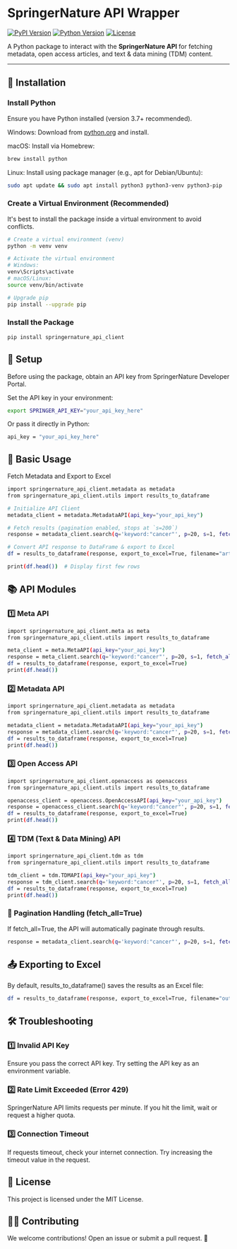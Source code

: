 # SpringerNature API Wrapper

[![PyPI Version](https://img.shields.io/pypi/v/springernature_api_client)](https://pypi.org/project/springernature-api-client/)
[![Python Version](https://img.shields.io/pypi/pyversions/springernature_api_client)](https://pypi.org/project/springernature-api-client/)
[![License](https://img.shields.io/pypi/l/springernature_api_client)](LICENSE)

A Python package to interact with the **SpringerNature API** for fetching metadata, open access articles, and text & data mining (TDM) content.

---

## 🚀 Installation

### Install Python

Ensure you have Python installed (version 3.7+ recommended).

Windows: Download from [python.org](https://www.python.org/downloads/) and install.

macOS: Install via Homebrew:

```bash
brew install python
```

Linux: Install using package manager (e.g., apt for Debian/Ubuntu):

```bash
sudo apt update && sudo apt install python3 python3-venv python3-pip
```

### Create a Virtual Environment (Recommended)

It's best to install the package inside a virtual environment to avoid conflicts.

```bash
# Create a virtual environment (venv)
python -m venv venv

# Activate the virtual environment
# Windows:
venv\Scripts\activate
# macOS/Linux:
source venv/bin/activate

# Upgrade pip
pip install --upgrade pip
```

### Install the Package

```bash
pip install springernature_api_client
```

## 🔑 Setup

Before using the package, obtain an API key from SpringerNature Developer Portal.

Set the API key in your environment:

```bash
export SPRINGER_API_KEY="your_api_key_here"
```

Or pass it directly in Python:

```bash
api_key = "your_api_key_here"
```

## 📌 Basic Usage

Fetch Metadata and Export to Excel

```bash
import springernature_api_client.metadata as metadata
from springernature_api_client.utils import results_to_dataframe

# Initialize API Client
metadata_client = metadata.MetadataAPI(api_key="your_api_key")

# Fetch results (pagination enabled, stops at `s=200`)
response = metadata_client.search(q='keyword:"cancer"', p=20, s=1, fetch_all=True, is_premium=True)

# Convert API response to DataFrame & export to Excel
df = results_to_dataframe(response, export_to_excel=True, filename="articles.xlsx")

print(df.head())  # Display first few rows
```

## 📚 API Modules

### 1️⃣ Meta API

```bash
import springernature_api_client.meta as meta
from springernature_api_client.utils import results_to_dataframe

meta_client = meta.MetaAPI(api_key="your_api_key")
response = meta_client.search(q='keyword:"cancer"', p=20, s=1, fetch_all=True, is_premium=True)
df = results_to_dataframe(response, export_to_excel=True)
print(df.head())
```

### 2️⃣ Metadata API

```bash
import springernature_api_client.metadata as metadata
from springernature_api_client.utils import results_to_dataframe

metadata_client = metadata.MetadataAPI(api_key="your_api_key")
response = metadata_client.search(q='keyword:"cancer"', p=20, s=1, fetch_all=True, is_premium=True)
df = results_to_dataframe(response, export_to_excel=True)
print(df.head())
```

### 3️⃣ Open Access API

```bash
import springernature_api_client.openaccess as openaccess
from springernature_api_client.utils import results_to_dataframe

openaccess_client = openaccess.OpenAccessAPI(api_key="your_api_key")
response = openaccess_client.search(q='keyword:"cancer"', p=20, s=1, fetch_all=True, is_premium=True)
df = results_to_dataframe(response, export_to_excel=True)
print(df.head())
```

### 4️⃣ TDM (Text & Data Mining) API

```bash
import springernature_api_client.tdm as tdm
from springernature_api_client.utils import results_to_dataframe

tdm_client = tdm.TDMAPI(api_key="your_api_key")
response = tdm_client.search(q='keyword:"cancer"', p=20, s=1, fetch_all=True, is_premium=True)
df = results_to_dataframe(response, export_to_excel=True)
print(df.head())
```

### 🔄 Pagination Handling (fetch_all=True)

If fetch_all=True, the API will automatically paginate through results.

```bash
response = metadata_client.search(q='keyword:"cancer"', p=20, s=1, fetch_all=True, is_premium=True)
```

## 📤 Exporting to Excel

By default, results_to_dataframe() saves the results as an Excel file:

```bash
df = results_to_dataframe(response, export_to_excel=True, filename="output.xlsx")
```

## 🛠 Troubleshooting

### 1️⃣ Invalid API Key

Ensure you pass the correct API key.
Try setting the API key as an environment variable.

### 2️⃣ Rate Limit Exceeded (Error 429)

SpringerNature API limits requests per minute.
If you hit the limit, wait or request a higher quota.

### 3️⃣ Connection Timeout

If requests timeout, check your internet connection.
Try increasing the timeout value in the request.

## 📄 License

This project is licensed under the MIT License.

## 👨‍💻 Contributing

We welcome contributions! Open an issue or submit a pull request. 🚀
